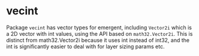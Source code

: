 # vecint

Package `vecint` has vector types for emergent, including `Vector2i` which is a 2D vector with int values, using the API based on `math32.Vector2i`. This is distinct from math32.Vector2i because it uses int instead of int32, and the int is significantly easier to deal with for layer sizing params etc.



